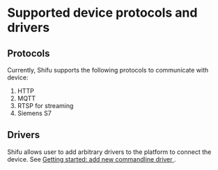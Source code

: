 # Supported device protocols and drivers
## Protocols
Currently, Shifu supports the following protocols to communicate with device:
1. HTTP
2. MQTT
3. RTSP for streaming
4. Siemens S7

## Drivers
Shifu allows user to add arbitrary drivers to the platform to connect the device. See [Getting started: add new commandline driver
](./add_new_commandline_driver.md).